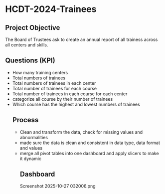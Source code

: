 # HCDT-2024-Trainees
## Project Objective
The Board of Trustees ask to create an annual report of all trainess across all centers and skills.
## Questions (KPI)
- How many training centers
- Total numbers of trainees
- Total numbers of trainees in each center
- Total number of trainees for each course
- Total number of trainees in each course for each center
- categorize all course by their number of trainees
- Which course has the highest and lowest numbers of trainees
  ## Process
  - Clean and transform the data, check for missing values and abnormalities
  - made sure the data is clean and consistent in data type, data format and values
  - merge all pivot tables into one dashboard and apply slicers to make it dynamic
    ## Dashboard
    Screenshot 2025-10-27 032006.png
    
  
